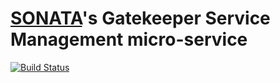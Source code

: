 # [SONATA](http://www.sonata-nfv.eu)'s Gatekeeper Service Management micro-service
[![Build Status](http://jenkins.sonata-nfv.eu/buildStatus/icon?job=son-gkeeper)](http://jenkins.sonata-nfv.eu/job/son-gkeeper)

